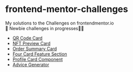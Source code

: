 # frontend-mentor-challenges

My solutions to the Challenges on frontendmentor.io <br/>
🚧 Newbie challenges in progresses👷‍♂️

- [QR Code Card](qr-code-component/)
- [NFT Preview Card](nft-preview-card-component/)
- [Order Summary Card](order-summary-component/)
- [Four Card Feature Section](four-card-feature-section/)
- [Profile Card Component](profile-card-component/)
- [Advice Generator](advice-generator-app/)
